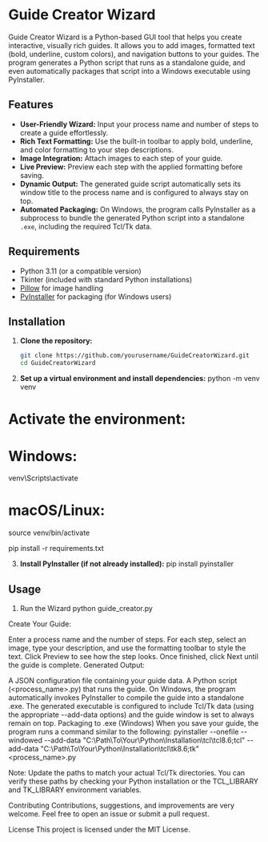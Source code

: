 # Guide Creator Wizard

Guide Creator Wizard is a Python-based GUI tool that helps you create interactive, visually rich guides. It allows you to add images, formatted text (bold, underline, custom colors), and navigation buttons to your guides. The program generates a Python script that runs as a standalone guide, and even automatically packages that script into a Windows executable using PyInstaller.

## Features

- **User-Friendly Wizard:** Input your process name and number of steps to create a guide effortlessly.
- **Rich Text Formatting:** Use the built-in toolbar to apply bold, underline, and color formatting to your step descriptions.
- **Image Integration:** Attach images to each step of your guide.
- **Live Preview:** Preview each step with the applied formatting before saving.
- **Dynamic Output:** The generated guide script automatically sets its window title to the process name and is configured to always stay on top.
- **Automated Packaging:** On Windows, the program calls PyInstaller as a subprocess to bundle the generated Python script into a standalone `.exe`, including the required Tcl/Tk data.

## Requirements

- Python 3.11 (or a compatible version)
- Tkinter (included with standard Python installations)
- [Pillow](https://pillow.readthedocs.io/en/stable/) for image handling
- [PyInstaller](https://www.pyinstaller.org/) for packaging (for Windows users)

## Installation

1. **Clone the repository:**
   ```bash
   git clone https://github.com/yourusername/GuideCreatorWizard.git
   cd GuideCreatorWizard

2. **Set up a virtual environment and install dependencies:**
python -m venv venv
# Activate the environment:
# Windows:
venv\Scripts\activate
# macOS/Linux:
source venv/bin/activate

pip install -r requirements.txt

3. **Install PyInstaller (if not already installed):**
pip install pyinstaller

## Usage
1. Run the Wizard
python guide_creator.py

Create Your Guide:

Enter a process name and the number of steps.
For each step, select an image, type your description, and use the formatting toolbar to style the text.
Click Preview to see how the step looks.
Once finished, click Next until the guide is complete.
Generated Output:

A JSON configuration file containing your guide data.
A Python script (<process_name>.py) that runs the guide.
On Windows, the program automatically invokes PyInstaller to compile the guide into a standalone .exe. The generated executable is configured to include Tcl/Tk data (using the appropriate --add-data options) and the guide window is set to always remain on top.
Packaging to .exe (Windows)
When you save your guide, the program runs a command similar to the following:
pyinstaller --onefile --windowed --add-data "C:\Path\To\Your\Python\Installation\tcl\tcl8.6;tcl" --add-data "C:\Path\To\Your\Python\Installation\tcl\tk8.6;tk" <process_name>.py

Note: Update the paths to match your actual Tcl/Tk directories. You can verify these paths by checking your Python installation or the TCL_LIBRARY and TK_LIBRARY environment variables.

Contributing
Contributions, suggestions, and improvements are very welcome. Feel free to open an issue or submit a pull request.

License
This project is licensed under the MIT License.
